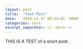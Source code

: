 ```yaml
---
layout: post
title:  "Test Post"
date:   2020-11-27 08:24:01 -0800
categories: test
excerpt_separator: <!--more--> 
---
```



THIS IS A TEST of a short post.


<!--more-->
